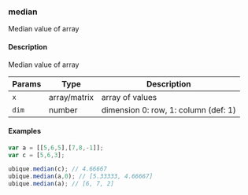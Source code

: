 ### median
Median value of array


#### Description

Median value of array


|Params|Type|Description
|---------|----|-----------
|`x` | array/matrix | array of values
|`dim` | number | dimension 0: row, 1: column (def: 1)


#### Examples

```js
var a = [[5,6,5],[7,8,-1]];
var c = [5,6,3];

ubique.median(c); // 4.66667
ubique.median(a,0); // [5.33333, 4.66667]
ubique.median(a); // [6, 7, 2]
```

